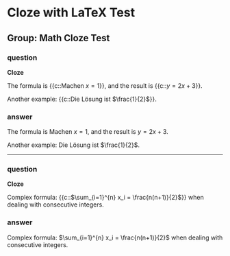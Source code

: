 # Cloze with LaTeX Test

## Group: Math Cloze Test

### question
**Cloze**

The formula is {{c::Machen $x=1$}}, and the result is {{c::$y = 2x + 3$}}.

Another example: {{c::Die Lösung ist $\frac{1}{2}$}}.

### answer
The formula is Machen $x=1$, and the result is $y = 2x + 3$.

Another example: Die Lösung ist $\frac{1}{2}$.

---

### question
**Cloze**

Complex formula: {{c::$\sum_{i=1}^{n} x_i = \frac{n(n+1)}{2}$}} when dealing with consecutive integers.

### answer
Complex formula: $\sum_{i=1}^{n} x_i = \frac{n(n+1)}{2}$ when dealing with consecutive integers.
